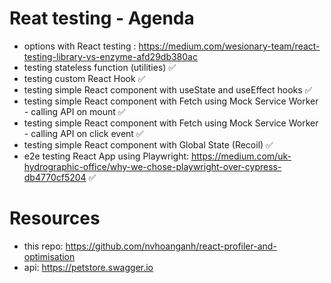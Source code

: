 # Reat testing - Agenda

- options with React testing : https://medium.com/wesionary-team/react-testing-library-vs-enzyme-afd29db380ac
- testing stateless function (utilities) ✅
- testing custom React Hook ✅
- testing simple React component with useState and useEffect hooks ✅
- testing simple React component with Fetch using Mock Service Worker - calling API on mount ✅
- testing simple React component with Fetch using Mock Service Worker - calling API on click event ✅
- testing simple React component with Global State (Recoil) ✅
- e2e testing React App using Playwright: https://medium.com/uk-hydrographic-office/why-we-chose-playwright-over-cypress-db4770cf5204 ✅

# Resources
- this repo: https://github.com/nvhoanganh/react-profiler-and-optimisation
- api: https://petstore.swagger.io